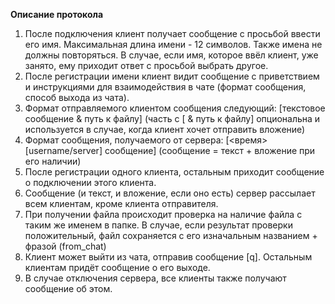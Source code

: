 **Описание протокола**
1. После подключения клиент получает сообщение с просьбой ввести его имя. 
Максимальная длина имени - 12 символов. Также имена не должны повторяться.
В случае, если имя, которое ввёл клиент, уже занято, ему приходит ответ с просьбой выбрать другое. 
2. После регистрации имени клиент видит сообщение с приветствием и инструкциями для взаимодействия в чате 
(формат сообщения, способ выхода из чата).
3. Формат отправляемого клиентом сообщения следующий: [текстовое сообщение & путь к файлу] (часть с [ & путь к файлу] 
опциональна 
и используется в случае, когда клиент хочет отправить вложение)
4. Формат сообщения, получаемого от сервера: [<время> [username/server] сообщение] (сообщение = текст + вложение 
при его наличии)
5. После регистрации одного клиента, остальным приходит сообщение о подключении этого клиента.
6. Сообщение (и текст, и вложение, если оно есть) сервер рассылает всем клиентам, кроме клиента отправителя.
7. При получении файла происходит проверка на наличие файла с таким же именем в папке. В случае, если результат проверки 
положительный, файл сохраняется с его изначальным названием + фразой (from_chat) 
8. Клиент может выйти из чата, отправив сообщение [q]. Остальным клиентам придёт сообщение о его выходе. 
9. В случае отключения сервера, все клиенты также получают сообщение об этом.
